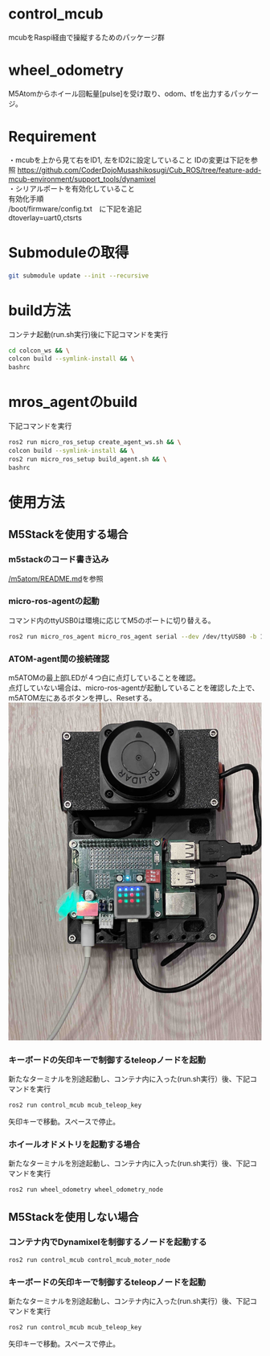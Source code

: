 # control_mcub
mcubをRaspi経由で操縦するためのパッケージ群

# wheel_odometry
M5Atomからホイール回転量[pulse]を受け取り、odom、tfを出力するパッケージ。

# Requirement
・mcubを上から見て右をID1, 左をID2に設定していること
  IDの変更は下記を参照
  https://github.com/CoderDojoMusashikosugi/Cub_ROS/tree/feature-add-mcub-environment/support_tools/dynamixel  
・シリアルポートを有効化していること  
 有効化手順  
  /boot/firmware/config.txt　に下記を追記  
  dtoverlay=uart0,ctsrts

# Submoduleの取得
```bash
git submodule update --init --recursive
```
# build方法
コンテナ起動(run.sh実行)後に下記コマンドを実行
```bash
cd colcon_ws && \
colcon build --symlink-install && \
bashrc
```

# mros_agentのbuild
下記コマンドを実行
```bash
ros2 run micro_ros_setup create_agent_ws.sh && \
colcon build --symlink-install && \
ros2 run micro_ros_setup build_agent.sh && \
bashrc
```

# 使用方法
## M5Stackを使用する場合
### m5stackのコード書き込み
[/m5atom/README.md](/m5atom/README.md)を参照
### micro-ros-agentの起動
コマンド内のttyUSB0は環境に応じてM5のポートに切り替える。
```bash
ros2 run micro_ros_agent micro_ros_agent serial --dev /dev/ttyUSB0 -b 115200 -v6
```

### ATOM-agent間の接続確認
m5ATOMの最上部LEDが４つ白に点灯していることを確認。  
点灯していない場合は、micro-ros-agentが起動していることを確認した上で、m5ATOM左にあるボタンを押し、Resetする。  
![m5ATOM-LED-image](control_mcub/doc/01-m5ATOM_LED.jpg)

### キーボードの矢印キーで制御するteleopノードを起動
新たなターミナルを別途起動し、コンテナ内に入った(run.sh実行）後、下記コマンドを実行
```bash
ros2 run control_mcub mcub_teleop_key
```
矢印キーで移動。スペースで停止。

### ホイールオドメトリを起動する場合
新たなターミナルを別途起動し、コンテナ内に入った(run.sh実行）後、下記コマンドを実行
```bash
ros2 run wheel_odometry wheel_odometry_node
```

## M5Stackを使用しない場合
### コンテナ内でDynamixelを制御するノードを起動する
```bash
ros2 run control_mcub control_mcub_moter_node
```
### キーボードの矢印キーで制御するteleopノードを起動
新たなターミナルを別途起動し、コンテナ内に入った(run.sh実行）後、下記コマンドを実行
```bash
ros2 run control_mcub mcub_teleop_key
```
矢印キーで移動。スペースで停止。
